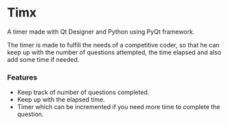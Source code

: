 # Timx
A timer made with Qt Designer and Python using PyQt framework.  


The timer is made to fulfill the needs of a competitive coder, so that he can keep up with the number of questions attempted,  the time elapsed and also add some time if needed.  

### Features
* Keep track of number of questions completed.
* Keep up with the elapsed time.
* Timer which can be incremented if you need more time to complete the question.
